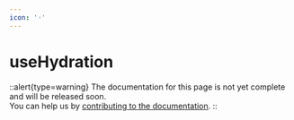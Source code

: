 ```yaml
---
icon: '◦'
---
```


# useHydration

::alert{type=warning}
The documentation for this page is not yet complete and will be released soon.<br>
You can help us by [contributing to the documentation](/community/contribution#documentation-guide).
::
